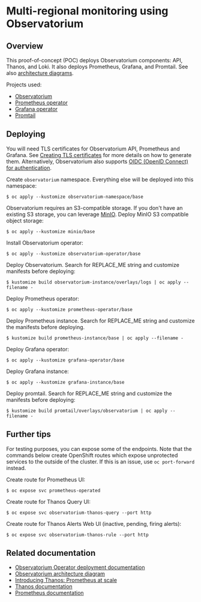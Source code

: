 # Multi-regional monitoring using Observatorium

## Overview

This proof-of-concept (POC) deploys Observatorium components: API, Thanos, and Loki. It also deploys Prometheus, Grafana, and Promtail. See also [architecture diagrams](docs/diagrams).

Projects used:
* [Observatorium](https://github.com/observatorium)
* [Prometheus operator](https://github.com/prometheus-operator/prometheus-operator)
* [Grafana operator](https://github.com/integr8ly/grafana-operator)
* [Promtail](https://grafana.com/docs/loki/latest/clients/promtail/)

## Deploying

You will need TLS certificates for Observatorium API, Prometheus and Grafana. See [Creating TLS certificates](docs/creating_tls_certificates.md) for more details on how to generate them. Alternatively, Observatorium also supports [OIDC (OpenID Connect) for authentication](https://github.com/observatorium/deployments/tree/master/environments/local).

Create `observatorium` namespace. Everything else will be deployed into this namespace:

```
$ oc apply --kustomize observatorium-namespace/base
```

Observatorium requires an S3-compatible storage. If you don't have an existing S3 storage, you can leverage [MinIO](https://min.io/). Deploy MinIO S3 compatible object storage:

```
$ oc apply --kustomize minio/base
```

Install Observatorium operator:

```
$ oc apply --kustomize observatorium-operator/base
```

Deploy Observatorium. Search for REPLACE_ME string and customize manifests before deploying:

```
$ kustomize build observatorium-instance/overlays/logs | oc apply --filename -
```

Deploy Prometheus operator:

```
$ oc apply --kustomize prometheus-operator/base
```

Deploy Prometheus instance. Search for REPLACE_ME string and customize the manifests before deploying.

```
$ kustomize build prometheus-instance/base | oc apply --filename -
```

Deploy Grafana operator:

```
$ oc apply --kustomize grafana-operator/base
```

Deploy Grafana instance:

```
$ oc apply --kustomize grafana-instance/base
```

Deploy promtail. Search for REPLACE_ME string and customize the manifests before deploying:

```
$ kustomize build promtail/overlays/observatorium | oc apply --filename -
```

## Further tips

For testing purposes, you can expose some of the endpoints. Note that the commands below create OpenShift routes which expose unprotected services to the outside of the cluster. If this is an issue, use `oc port-forward` instead.

Create route for Prometheus UI:

```
$ oc expose svc prometheus-operated
```

Create route for Thanos Query UI:

```
$ oc expose svc observatorium-thanos-query --port http
```

Create route for Thanos Alerts Web UI (inactive, pending, firing alerts):

```
$ oc expose svc observatorium-thanos-rule --port http
```

## Related documentation

* [Observatorium Operator deployment documentation](https://github.com/observatorium/operator/blob/master/docs/deploy-operator.md)
* [Observatorium architecture diagram](https://github.com/observatorium/docs/blob/master/architecture/architecture.md)
* [Introducing Thanos: Prometheus at scale](https://www.improbable.io/blog/thanos-prometheus-at-scale)
* [Thanos documentation](https://thanos.io/tip/thanos/getting-started.md/)
* [Prometheus documentation](https://prometheus.io/docs/introduction/overview/)
